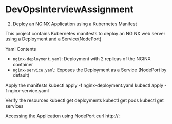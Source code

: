 # DevOpsInterviewAssignment

2. Deploy an NGINX Application using a Kubernetes Manifest

This project contains Kubernetes manifests to deploy an NGINX web server using a Deployment and a Service(NodePort)

Yaml Contents
- `nginx-deployment.yaml`: Deployment with 2 replicas of the NGINX container
- `nginx-service.yaml`: Exposes the Deployment as a Service (NodePort by default)

Apply the manifests
kubectl apply -f nginx-deployment.yaml
kubectl apply -f nginx-service.yaml

Verify the resources
kubectl get deployments
kubectl get pods
kubectl get services

Accessing the Application using NodePort
curl http://<NodeIP>:<NodePort>

